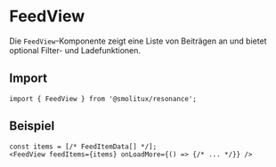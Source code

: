 # FeedView

Die `FeedView`-Komponente zeigt eine Liste von Beiträgen an und bietet optional Filter- und Ladefunktionen.

## Import
```tsx
import { FeedView } from '@smolitux/resonance';
```

## Beispiel
```tsx
const items = [/* FeedItemData[] */];
<FeedView feedItems={items} onLoadMore={() => {/* ... */}} />
```
